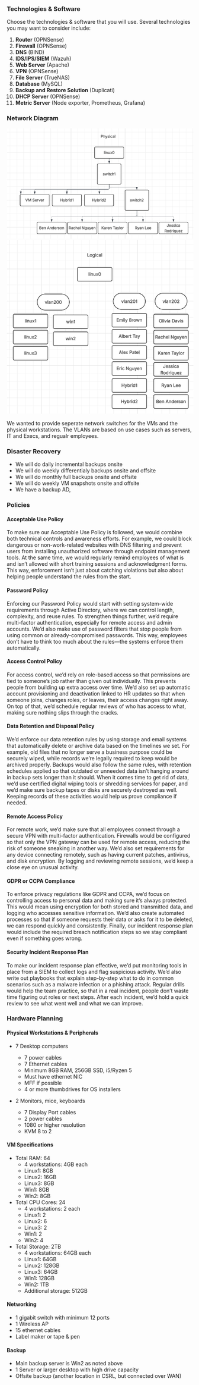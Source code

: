 ### Technologies & Software


Choose the technologies & software that you will use. Several technologies you may want to consider include:


1. **Router** (OPNSense)
1. **Firewall** (OPNSense)
1. **DNS** (BIND)
1. **IDS/IPS/SIEM** (Wazuh)
1. **Web Server** (Apache)
1. **VPN** (OPNSense)
1. **File Server** (TrueNAS)
1. **Database** (MySQL)
1. **Backup and Restore Solution** (Duplicati)
1. **DHCP Server** (OPNSense)
1. **Metric Server** (Node exporter, Prometheus, Grafana)



### Network Diagram
![Alt text](physical_network.png "a title")
![Alt text](logical_network.png "a title")

We wanted to provide seperate network switches for the VMs and the physical workstations. The VLANs are based on use cases such as servers, IT and Execs, and regualr employees. 



### Disaster Recovery
* We will do daily incremental backups onsite
* We will do weekly differentialy backups onsite and offsite
* We will do monthly full backups onsite and offsite
* We will do weekly VM snapshots onsite and offsite
* We have a backup AD, 

### Policies

#### Acceptable Use Policy
To make sure our Acceptable Use Policy is followed, we would combine both technical controls and awareness efforts. For example, we could block dangerous or non-work-related websites with DNS filtering and prevent users from installing unauthorized software through endpoint management tools. At the same time, we would regularly remind employees of what is and isn’t allowed with short training sessions and acknowledgment forms. This way, enforcement isn’t just about catching violations but also about helping people understand the rules from the start.
#### Password Policy
Enforcing our Password Policy would start with setting system-wide requirements through Active Directory, where we can control length, complexity, and reuse rules. To strengthen things further, we’d require multi-factor authentication, especially for remote access and admin accounts. We’d also make use of password filters that stop people from using common or already-compromised passwords. This way, employees don’t have to think too much about the rules—the systems enforce them automatically.
#### Access Control Policy
For access control, we’d rely on role-based access so that permissions are tied to someone’s job rather than given out individually. This prevents people from building up extra access over time. We’d also set up automatic account provisioning and deactivation linked to HR updates so that when someone joins, changes roles, or leaves, their access changes right away. On top of that, we’d schedule regular reviews of who has access to what, making sure nothing slips through the cracks.
#### Data Retention and Disposal Policy
We’d enforce our data retention rules by using storage and email systems that automatically delete or archive data based on the timelines we set. For example, old files that no longer serve a business purpose could be securely wiped, while records we’re legally required to keep would be archived properly. Backups would also follow the same rules, with retention schedules applied so that outdated or unneeded data isn’t hanging around in backup sets longer than it should. When it comes time to get rid of data, we’d use certified digital wiping tools or shredding services for paper, and we’d make sure backup tapes or disks are securely destroyed as well. Keeping records of these activities would help us prove compliance if needed.
#### Remote Access Policy
For remote work, we’d make sure that all employees connect through a secure VPN with multi-factor authentication. Firewalls would be configured so that only the VPN gateway can be used for remote access, reducing the risk of someone sneaking in another way. We’d also set requirements for any device connecting remotely, such as having current patches, antivirus, and disk encryption. By logging and reviewing remote sessions, we’d keep a close eye on unusual activity.
#### GDPR or CCPA Compliance
To enforce privacy regulations like GDPR and CCPA, we’d focus on controlling access to personal data and making sure it’s always protected. This would mean using encryption for both stored and transmitted data, and logging who accesses sensitive information. We’d also create automated processes so that if someone requests their data or asks for it to be deleted, we can respond quickly and consistently. Finally, our incident response plan would include the required breach notification steps so we stay compliant even if something goes wrong.
#### Security Incident Response Plan
To make our incident response plan effective, we’d put monitoring tools in place from a SIEM to collect logs and flag suspicious activity. We’d also write out playbooks that explain step-by-step what to do in common scenarios such as a malware infection or a phishing attack. Regular drills would help the team practice, so that in a real incident, people don’t waste time figuring out roles or next steps. After each incident, we’d hold a quick review to see what went well and what we can improve.


### Hardware Planning

#### Physical Workstations & Peripherals
* 7 Desktop computers
    * 7 power cables
    * 7 Ethernet cables
    * Minimum 8GB RAM, 256GB SSD, i5/Ryzen 5
    * Must have ethernet NIC
    * MFF if possible
    * 4 or more thumbdrives for OS installers

* 2 Monitors, mice, keyboards
    * 7 Display Port cables
    * 2 power cables
    * 1080 or higher resolution
    * KVM 8 to 2

#### VM Specifications
* Total RAM: 64
    * 4 workstations: 4GB each
    * Linux1: 8GB
    * Linux2: 16GB
    * Linux3: 8GB
    * Win1: 8GB
    * Win2: 8GB
* Total CPU Cores: 24
    * 4 workstations: 2 each
    * Linux1: 2
    * Linux2: 6
    * Linux3: 2
    * Win1: 2
    * Win2: 4
* Total Storage: 2TB
    * 4 workstations: 64GB each
    * Linux1: 64GB
    * Linux2: 128GB
    * Linux3: 64GB
    * Win1: 128GB
    * Win2: 1TB
    * Additional storage: 512GB

#### Networking 
* 1 gigabit switch with minimum 12 ports
* 1 Wireless AP
* 15 ethernet cables
* Label maker or tape & pen

#### Backup
* Main backup server is Win2 as noted above
* 1 Server or larger desktop with high drive capacity
* Offsite backup (another location in CSRL, but connected over WAN)

